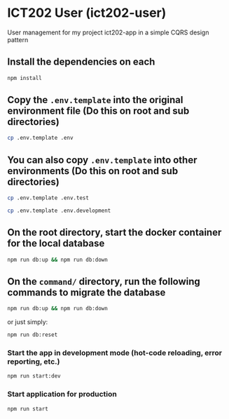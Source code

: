 # ICT202 User (ict202-user)

User management for my project ict202-app in a simple CQRS design pattern

## Install the dependencies on each
```bash
npm install
```

## Copy the `.env.template` into the original environment file (Do this on root and sub directories)
```bash
cp .env.template .env
```

## You can also copy `.env.template` into other environments (Do this on root and sub directories)
```bash
cp .env.template .env.test
```

```bash
cp .env.template .env.development
```

## On the root directory, start the docker container for the local database
```bash
npm run db:up && npm run db:down
```

## On the `command/` directory, run the following commands to migrate the database
```bash
npm run db:up && npm run db:down
```

or just simply:
```bash
npm run db:reset
```

### Start the app in development mode (hot-code reloading, error reporting, etc.)
```bash
npm run start:dev
```

### Start application for production
```bash
npm run start
```